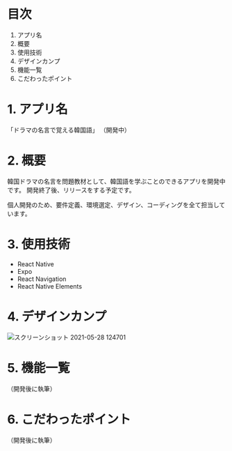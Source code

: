 # 目次
1. アプリ名
2. 概要
3. 使用技術
4. デザインカンプ
5. 機能一覧
6. こだわったポイント

# 1. アプリ名
「ドラマの名言で覚える韓国語」
（開発中）

# 2. 概要
韓国ドラマの名言を問題教材として、韓国語を学ぶことのできるアプリを開発中です。
開発終了後、リリースをする予定です。

個人開発のため、要件定義、環境選定、デザイン、コーディングを全て担当しています。

# 3. 使用技術
- React Native
- Expo
- React Navigation
- React Native Elements

# 4. デザインカンプ
![スクリーンショット 2021-05-28 124701](https://user-images.githubusercontent.com/74905456/119926830-165a4d00-bfb3-11eb-89bd-350e6fbdfb19.png)


# 5. 機能一覧
（開発後に執筆）

# 6. こだわったポイント
（開発後に執筆）
